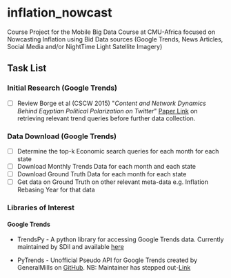 # inflation_nowcast
Course Project for the Mobile Big Data Course at CMU-Africa focused on Nowcasting Inflation using Bid Data sources (Google Trends, News Articles, Social Media and/or NightTime Light Satellite Imagery)

## Task List
### Initial Research (Google Trends)
- [ ] Review Borge et al (CSCW 2015) "*Content and Network Dynamics Behind Eqyptian Political Polarization on Twitter*" [Paper Link](http://dx.doi.org/10.1145/2675133.2675163) on retrieving relevant trend queries before further data collection.

### Data Download (Google Trends)
- [ ] Determine the top-k Economic search queries for each month for each state
- [ ] Download Monthly Trends Data for each month and each state
- [ ] Download Ground Truth Data for each month for each state
- [ ] Get data on Ground Truth on other relevant meta-data e.g. Inflation Rebasing Year for that data

### Libraries of Interest
#### Google Trends
- TrendsPy - A python library for accessing Google Trends data. Currently maintained by SDil and available [here](https://pypi.org/project/trendspy/)

- PyTrends - Unofficial Pseudo API for Google Trends created by GeneralMills on [GitHub](https://github.com/GeneralMills/pytrends). NB: Maintainer has stepped out-[Link](https://github.com/GeneralMills/pytrends/issues/636)
